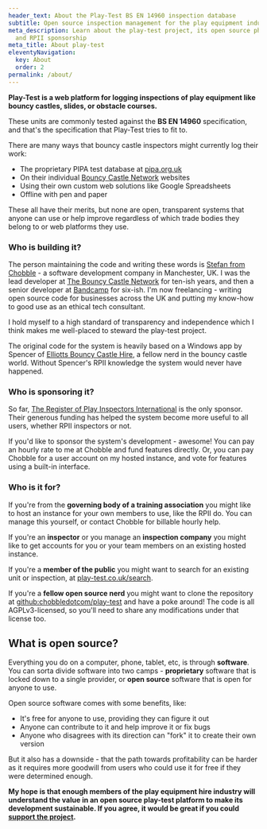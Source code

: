 ```yaml
---
header_text: About the Play-Test BS EN 14960 inspection database
subtitle: Open source inspection management for the play equipment industry
meta_description: Learn about the play-test project, its open source philosophy,
  and RPII sponsorship
meta_title: About play-test
eleventyNavigation:
  key: About
  order: 2
permalink: /about/
---
```


**Play-Test is a web platform for logging inspections of play equipment like bouncy castles, slides, or obstacle courses.**

These units are commonly tested against the **BS EN 14960** specification, and that's the specification that Play-Test tries to fit to.

There are many ways that bouncy castle inspectors might currently log their work:

- The proprietary PIPA test database at [pipa.org.uk](https://www.pipa.org.uk)
- On their individual [Bouncy Castle Network](https://www.bouncycastlenetwork.com) websites
- Using their own custom web solutions like Google Spreadsheets
- Offline with pen and paper

These all have their merits, but none are open, transparent systems that anyone can use or help improve regardless of which trade bodies they belong to or web platforms they use.

### Who is building it?

The person maintaining the code and writing these words is [Stefan from Chobble](https://chobble.com) - a software development company in Manchester, UK. I was the lead developer at [The Bouncy Castle Network](https://www.bouncycastlenetwork.com) for ten-ish years, and then a senior developer at [Bandcamp](https://bandcamp.com) for six-ish. I'm now freelancing - writing open source code for businesses across the UK and putting my know-how to good use as an ethical tech consultant.

I hold myself to a high standard of transparency and independence which I think makes me well-placed to steward the play-test project.

The original code for the system is heavily based on a Windows app by Spencer of [Elliotts Bouncy Castle Hire](https://www.elliottsbouncycastlehire.co.uk), a fellow nerd in the bouncy castle world. Without Spencer's RPII knowledge the system would never have happened.

### Who is sponsoring it?

So far, [The Register of Play Inspectors International](https://www.playinspectors.com) is the only sponsor. Their generous funding has helped the system become more useful to all users, whether RPII inspectors or not.

If you'd like to sponsor the system's development - awesome! You can pay an hourly rate to me at Chobble and fund features directly. Or, you can pay Chobble for a user account on my hosted instance, and vote for features using a built-in interface.

### Who is it for?

If you're from the **governing body of a training association** you might like to host an instance for your own members to use, like the RPII do. You can manage this yourself, or contact Chobble for billable hourly help.

If you're an **inspector** or you manage an **inspection company** you might like to get accounts for you or your team members on an existing hosted instance.

If you're a **member of the public** you might want to search for an existing unit or inspection, at [play-test.co.uk/search](https://play-test.co.uk/search).

If you're a **fellow open source nerd** you might want to clone the repository at [github:chobbledotcom/play-test](https://github.com/chobbledotcom/play-test) and have a poke around! The code is all AGPLv3-licensed, so you'll need to share any modifications under that license too.

## What is open source?

Everything you do on a computer, phone, tablet, etc, is through **software**. You can sorta divide software into two camps - **proprietary** software that is locked down to a single provider, or **open source** software that is open for anyone to use.

Open source software comes with some benefits, like:

- It's free for anyone to use, providing they can figure it out
- Anyone can contribute to it and help improve it or fix bugs
- Anyone who disagrees with its direction can "fork" it to create their own version

But it also has a downside - that the path towards profitability can be harder as it requires more goodwill from users who could use it for free if they were determined enough.

**My hope is that enough members of the play equipment hire industry will understand the value in an open source play-test platform to make its development sustainable. If you agree, it would be great if you could [support the project](/support/).**
